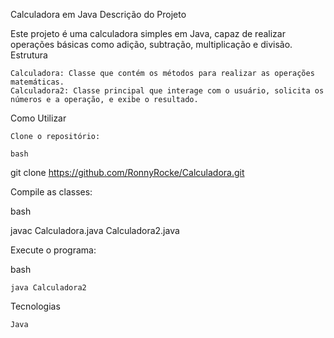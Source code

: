 Calculadora em Java
Descrição do Projeto

Este projeto é uma calculadora simples em Java, capaz de realizar operações básicas como adição, subtração, multiplicação e divisão.
Estrutura

    Calculadora: Classe que contém os métodos para realizar as operações matemáticas.
    Calculadora2: Classe principal que interage com o usuário, solicita os números e a operação, e exibe o resultado.

Como Utilizar

    Clone o repositório:

    bash

git clone https://github.com/RonnyRocke/Calculadora.git

Compile as classes:

bash

javac Calculadora.java Calculadora2.java

Execute o programa:

bash

    java Calculadora2

Tecnologias

    Java
